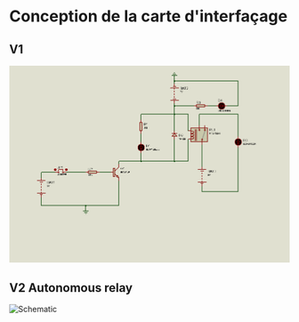 # Conception de la carte d'interfaçage
## V1
![Schematic](V1.bmp)

## V2 Autonomous  relay
![Schematic](V2.bmp)